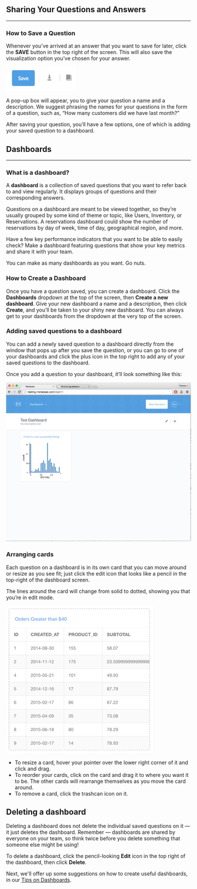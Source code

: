 
## Sharing Your Questions and Answers
---
### How to Save a Question
Whenever you’ve arrived at an answer that you want to save for later, click the **SAVE** button in the top right of the screen. This will also save the visualization option you’ve chosen for your answer.  

![savebutton](images/SaveButton.png)

A pop-up box will appear, you to give your question a name and a description. We suggest phrasing the names for your questions in the form of a question, such as, “How many customers did we have last month?”

After saving your question, you’ll have a few options, one of which is adding your saved question to a dashboard.

## Dashboards 
---
### What is a dashboard?
A **dashboard** is a collection of saved questions that you want to refer back to and view regularly. It displays groups of questions and their corresponding answers. 

Questions on a dashboard are meant to be viewed together, so they’re usually grouped by some kind of theme or topic, like Users, Inventory, or Reservations. A reservations dashboard could show the number of reservations by day of week, time of day, geographical region, and more.

Have a few key performance indicators that you want to be able to easily check? Make a dashboard featuring questions that show your key metrics and share it with your team. 

You can make as many dashboards as you want. Go nuts.

### How to Create a Dashboard
Once you have a question saved, you can create a dashboard. Click the **Dashboards** dropdown at the top of the screen, then **Create a new dashboard**. Give your new dashboard a name and a description, then click **Create**, and you’ll be taken to your shiny new dashboard. You can always get to your dashboards from the dropdown at the very top of the screen.

### Adding saved questions to a dashboard
You can add a newly saved question to a dashboard directly from the window that pops up after you save the question, or you can go to one of your dashboards and click the plus icon in the top right to add any of your saved questions to the dashboard.

Once you add a question to your dashboard, it’ll look something like this:

![First Dashboard](images/FirstDashboard.png)

### Arranging cards
Each question on a dashboard is in its own card that you can move around or resize as you see fit; just click the edit icon that looks like a pencil in the top-right of the dashboard screen.  

The lines around the card will change from solid to dotted, showing you that you’re in edit mode.  

![editmode](images/Editmode.png)

* To resize a card, hover your pointer over the lower right corner of it and click and drag.
* To reorder your cards, click on the card and drag it to where you want it to be. The other cards will rearrange themselves as you move the card around.  
* To remove a card, click the trashcan icon on it.

## Deleting a dashboard
Deleting a dashboard does not delete the individual saved questions on it — it just deletes the dashboard. Remember — dashboards are shared by everyone on your team, so think twice before you delete something that someone else might be using!

To delete a dashboard, click the pencil-looking **Edit** icon in the top right of the dashboard, then click **Delete**.

Next, we'll offer up some suggestions on how to create useful dashboards, in our [Tips on Dashboards](06-dashboard-tips.md).
